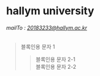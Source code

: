 # hallym university
###### mailTo : 20183233@hallym.ac.kr

> 블록인용 문자 1
>> 블록인용 문자 2-1  
>> 블록인용 문자 2-2
